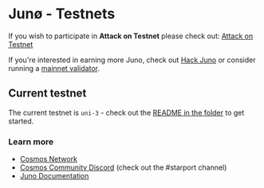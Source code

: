 # Junø - Testnets

If you wish to participate in **Attack on Testnet** please check out: [Attack on Testnet](https://github.com/CosmosContracts/testnets/blob/main/uni/ATTACK.md)

If you're interested in earning more Juno, check out [Hack Juno](https://github.com/CosmosContracts/hack-juno) or consider running a [mainnet validator](https://docs.junochain.com/validators/joining-mainnet).

## Current testnet

The current testnet is `uni-3` - check out the [README in the folder](/uni-2/README.md) to get started.

### Learn more

- [Cosmos Network](https://cosmos.network)
- [Cosmos Community Discord](https://discord.com/invite/W8trcGV) (check out the #starport channel)
- [Juno Documentation](https://docs.junochain.com/)
